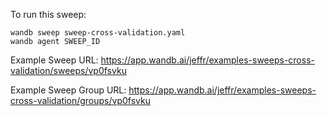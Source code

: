 To run this sweep:
```
wandb sweep sweep-cross-validation.yaml
wandb agent SWEEP_ID
```

Example Sweep URL:
https://app.wandb.ai/jeffr/examples-sweeps-cross-validation/sweeps/vp0fsvku

Example Sweep Group URL:
https://app.wandb.ai/jeffr/examples-sweeps-cross-validation/groups/vp0fsvku
